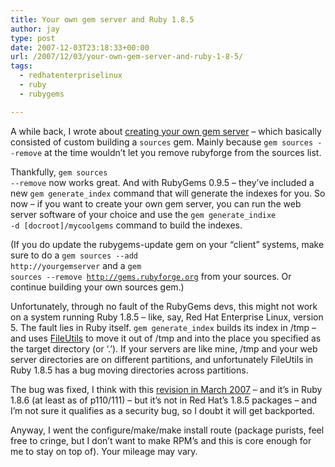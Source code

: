 ```yaml
---
title: Your own gem server and Ruby 1.8.5
author: jay
type: post
date: 2007-12-03T23:18:33+00:00
url: /2007/12/03/your-own-gem-server-and-ruby-1-8-5/
tags:
  - redhatenterpriselinux
  - ruby
  - rubygems

---
```

A while back, I wrote about [creating your own gem server][1] &#8211; which basically consisted of custom building a <code class="highlighter-rouge">sources</code> gem. Mainly because <code class="highlighter-rouge">gem sources --remove</code> at the time wouldn’t let you remove rubyforge from the sources list.

Thankfully, <code class="highlighter-rouge">gem sources --remove</code> now works great. And with RubyGems 0.9.5 &#8211; they’ve included a new <code class="highlighter-rouge">gem generate_index</code> command that will generate the indexes for you. So now &#8211; if you want to create your own gem server, you can run the web server software of your choice and use the <code class="highlighter-rouge">gem generate_indixe -d [docroot]/mycoolgems</code> command to build the indexes.

(If you do update the rubygems-update gem on your “client” systems, make sure to do a <code class="highlighter-rouge">gem sources --add http://yourgemserver</code> and a <code class="highlighter-rouge">gem sources --remove http://gems.rubyforge.org</code> from your sources. Or continue building your own sources gem.)

Unfortunately, through no fault of the RubyGems devs, this might not work on a system running Ruby 1.8.5 &#8211; like, say, Red Hat Enterprise Linux, version 5. The fault lies in Ruby itself. <code class="highlighter-rouge">gem generate_index</code> builds its index in /tmp &#8211; and uses [FileUtils][2] to move it out of /tmp and into the place you specified as the target directory (or ‘.’). If your servers are like mine, /tmp and your web server directories are on different partitions, and unfortunately FileUtils in Ruby 1.8.5 has a bug moving directories across partitions.

The bug was fixed, I think with this [revision in March 2007][3] &#8211; and it’s in Ruby 1.8.6 (at least as of p110/111) &#8211; but it’s not in Red Hat’s 1.8.5 packages &#8211; and I’m not sure it qualifies as a security bug, so I doubt it will get backported.

Anyway, I went the configure/make/make install route (package purists, feel free to cringe, but I don’t want to make RPM’s and this is core enough for me to stay on top of). Your mileage may vary.

 [1]: https://rambleon.org/2007/04/19/creating-your-own-gem-server/
 [2]: http://ruby-doc.org/core/classes/FileUtils.html
 [3]: http://svn.ruby-lang.org/cgi-bin/viewvc.cgi?view=rev&revision=11974